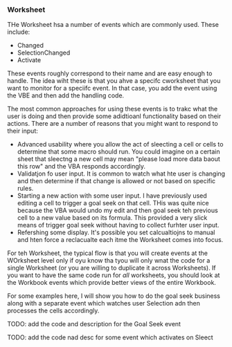 ### Worksheet

THe Worksheet hsa a number of events which are commonly used.  These include:

* Changed
* SelectionChanged
* Activate

These events roughly correspond to their name and are easy enough to handle.  The idea wiht these is that you ahve a specifc cworksheet that you want to monitor for a speciifc event.  In that case, you add the event using the VBE and then add the handling code.

The most common approaches for using these events is to trakc what the user is doing and then provide some adidtioanl functionality based on their actions.  There are a number of reasons that you might want to respond to their input:

* Advanced usability where you allow the act of sleecting a cell or cells to determine that some macro should run.  You could imagine on a certain sheet that sleectng a new cell may mean "please load more data baout this row" and the VBA responds accordingly.
* Validatjon fo user input.  It is common to watch what hte user is changing and then determine if that change is allowed or not based on specific rules.
* Starting a new action with some user input.  I have previously used editing a cell to trigger a goal seek on that cell.  THis was quite nice because the VBA would undo my edit and then goal seek teh previous cell to a new value based on its formula.  This provided a very slick means of trigger goal seek without having to collect furhter user input.
* Refershing some display.  It's possible you set calcualtiojns to manual and hten force a reclacualte each itme the Worksheet comes into focus.

For teh Worksheet, the typical flow is that you will create events at the WOrksheet level only if oyu know tha tyou will only wnat the code for a single Worksheet (or you are willing to duplicate it across Worksheets).  If you want to have the same code run for *all* worksheets, you should look at the Workbook events which provide better views of the entire Workbook.

For some examples here, I will show you how to do the goal seek business along with a separate event which watches user Selection adn then processes the cells accordingly.

TODO: add the code and description for the Goal Seek event

TODO: add the code nad desc for some event which activates on Sleect
